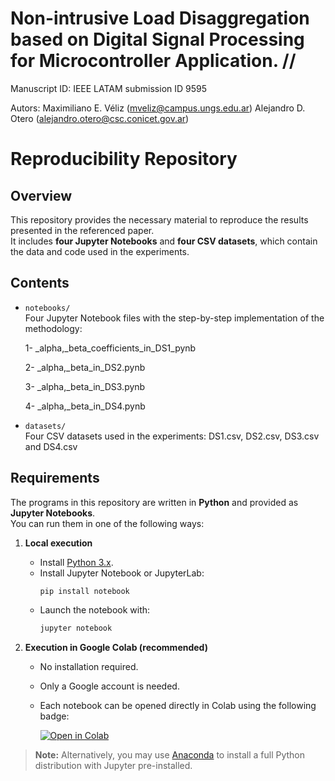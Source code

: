 # Non-intrusive Load Disaggregation based on Digital Signal Processing for Microcontroller Application. //
Manuscript ID: IEEE LATAM submission ID 9595

Autors: 
Maximiliano E. Véliz (mveliz@campus.ungs.edu.ar)
Alejandro D. Otero (alejandro.otero@csc.conicet.gov.ar)

# Reproducibility Repository

## Overview
This repository provides the necessary material to reproduce the results presented in the referenced paper.  
It includes **four Jupyter Notebooks** and **four CSV datasets**, which contain the data and code used in the experiments.

## Contents
- `notebooks/`  
  Four Jupyter Notebook files with the step-by-step implementation of the methodology:

    1- _alpha,_beta_coefficients_in_DS1_pynb
  
    2-  _alpha,_beta_in_DS2.pynb
  
    3-  _alpha,_beta_in_DS3.pynb
  
    4-  _alpha,_beta_in_DS4.pynb

- `datasets/`  
  Four CSV datasets used in the experiments: DS1.csv, DS2.csv, DS3.csv and DS4.csv  


## Requirements

The programs in this repository are written in **Python** and provided as **Jupyter Notebooks**.  
You can run them in one of the following ways:

1. **Local execution**
   - Install [Python 3.x](https://www.python.org/downloads/).
   - Install Jupyter Notebook or JupyterLab:
     ```bash
     pip install notebook
     ```
   - Launch the notebook with:
     ```bash
     jupyter notebook
     ```

2. **Execution in Google Colab (recommended)**
   - No installation required.
   - Only a Google account is needed.
   - Each notebook can be opened directly in Colab using the following badge:

     [![Open in Colab](https://colab.research.google.com/assets/colab-badge.svg)](https://colab.research.google.com)

> **Note:** Alternatively, you may use [Anaconda](https://www.anaconda.com/) to install a full Python distribution with Jupyter pre-installed.



